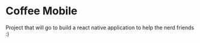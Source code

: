 # Coffee Mobile

Project that will go to build a react native application to help the nerd friends :)
